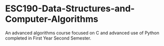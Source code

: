 # ESC190-Data-Structures-and-Computer-Algorithms
An advanced algorithms course focused on C and advanced use of Python completed in First Year Second Semester.
